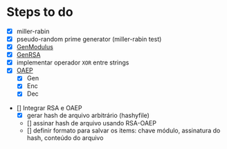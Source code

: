 # Steps to do

- [x] miller-rabin
- [x] pseudo-random prime generator (miller-rabin test)
- [x] [GenModulus](./img/gen-modulus.png)
- [x] [GenRSA](./img/gen-rsa.png)
- [x] implementar operador `XOR` entre strings
- [x] [OAEP](./img/rsa-oaep.png)
    - [x] Gen
    - [x] Enc
    - [x] Dec

- [] Integrar RSA e OAEP
    - [x] gerar hash de arquivo arbitrário (hashyfile)
    - [] assinar hash de arquivo usando RSA-OAEP
    - [] definir formato para salvar os items: chave módulo, assinatura do hash, conteúdo do arquivo
